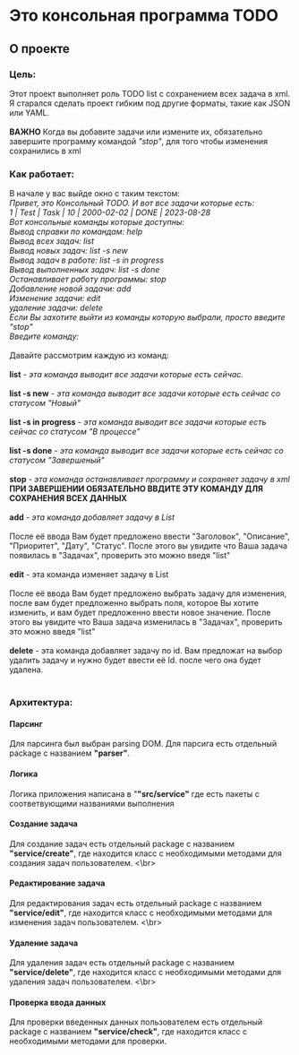 # Это консольная программа TODO

<h2>О проекте</h2>
<h3>Цель:</h3>
Этот проект выполняет роль TODO list с сохранением всех задача в xml.
Я старался сделать проект гибким под другие форматы, такие как JSON или YAML.
</br>
</br>
<b>ВАЖНО</b> Когда вы добавите задачи или измените их, 
обязательно завершите программу командой <i>"stop"</i>,
для того чтобы изменения сохранились в xml

<h3>Как работает:</h3>
В начале у вас выйде окно с таким текстом:
<i>
</br>
Привет, это Консольный TODO. И вот все задачи которые есть:
</br>
1 | Test | Task | 10 | 2000-02-02 | DONE | 2023-08-28
</br>
Вот консольные команды которые доступны:
</br>
Вывод справки по командам: help
</br>
Вывод всех задач: list
</br>
Вывод новых задач: list -s new
</br>
Вывод задач в работе: list -s in progress
</br>
Вывод выполненных задач: list -s done
</br>
Останавливает работу программы: stop
</br>
Добавление новой задачи: add
</br>
Изменение задачи: edit
</br>
удаление задачи: delete
</br>
Если Вы захотите выйти из команды которую выбрали, просто введите "stop"
</br>
Введите команду: 
</i>
</br>
</br>
Давайте рассмотрим каждую из команд:

</br>
</br>
<b>list</b> - <i>эта команда выводит все задачи которые есть сейчас.</i>
</br>
</br>
<b>list -s new</b> - <i>эта команда выводит все задачи которые есть сейчас со статусом "Новый"</i>
</br>
</br>
<b>list -s in progress</b> - <i>эта команда выводит все задачи которые есть сейчас со статусом "В процессе"</i>
</br>
</br>
<b>list -s done</b> - <i>эта команда выводит все задачи которые есть сейчас со статусом "Завершеный"</i>
</br>
</br>
<b>stop</b> - <i>эта команда останавливает программу и сохраняет задачу в xml</i>
</br>
<b>ПРИ ЗАВЕРШЕНИИ ОБЯЗАТЕЛЬНО ВВДИТЕ ЭТУ КОМАНДУ ДЛЯ СОХРАНЕНИЯ ВСЕХ ДАННЫХ</b>
</br>
</br>
<b>add</b> - <i>эта команда добавляет задачу в List</i>
</br>
</br>
После её ввода Вам будет предложено ввести "Заголовок", "Описание", "Приоритет", "Дату", "Статус".
После этого вы увидите что Ваша задача появилась в "Задачах", проверить это можно введя "list"
</br>
</br>
<b>edit</b> - эта команда изменяет задачу в List
</br>
</br>
После её ввода Вам будет предложено выбрать задачу для изменения, после вам будет предложенно выбрать поля, которое Вы хотите изменить, и вам будет предложенно ввести новое значение.
После этого вы увидите что Ваша задача изменилась в "Задачах", проверить это можно введя "list"
</br>
</br>
<b>delete</b> - эта команда добавляет задачу по id. Вам предложат на выбор удалить задачу и нужно будет ввести её Id. после чего она будет удалена.
</br>
</br>

<h3>Архитектура:</h3>
<h4>Парсинг</h4>
Для парсинга был выбран parsing DOM. 
Для парсига есть отдельный package с названием <b>"parser"</b>.
<h4>Логика</h4>
Логика приложения написана в "<b>"src/service"</b> где есть пакеты с соответвующими названиями выполнения

<h4>Создание задача</h4>
Для создание задач есть отдельный package с названием <b>"service/create"</b>, где находится класс
с необходимыми методами для создания задач пользователем.
<\br>
<h4>Редактирование задача</h4>
Для редактирования задач есть отдельный package с названием <b>"service/edit"</b>, где находится класс
с необходимыми методами для изменения задач пользователем.
<\br>
<h4>Удаление задача</h4>
Для удаления задач есть отдельный package с названием <b>"service/delete"</b>, где находится класс
с необходимыми методами для удаления задач пользователем.
<\br>
<h4>Проверка ввода данных</h4>
Для проверки введенных данных пользователем есть отдельный package с названием <b>"service/check"</b>, где находится класс
с необходимыми методами для проверки.

